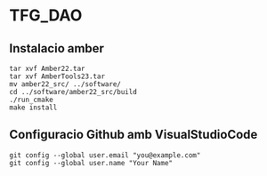 # TFG_DAO

## Instalacio amber

```
tar xvf Amber22.tar 
tar xvf AmberTools23.tar 
mv amber22_src/ ../software/
cd ../software/amber22_src/build
./run_cmake
make install
```
## Configuracio Github amb VisualStudioCode
```
git config --global user.email "you@example.com"
git config --global user.name "Your Name"

```